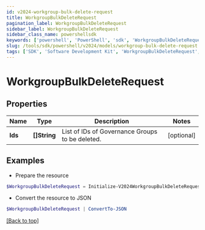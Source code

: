 ```yaml
---
id: v2024-workgroup-bulk-delete-request
title: WorkgroupBulkDeleteRequest
pagination_label: WorkgroupBulkDeleteRequest
sidebar_label: WorkgroupBulkDeleteRequest
sidebar_class_name: powershellsdk
keywords: ['powershell', 'PowerShell', 'sdk', 'WorkgroupBulkDeleteRequest', 'V2024WorkgroupBulkDeleteRequest'] 
slug: /tools/sdk/powershell/v2024/models/workgroup-bulk-delete-request
tags: ['SDK', 'Software Development Kit', 'WorkgroupBulkDeleteRequest', 'V2024WorkgroupBulkDeleteRequest']
---
```



# WorkgroupBulkDeleteRequest

## Properties

Name | Type | Description | Notes
------------ | ------------- | ------------- | -------------
**Ids** | **[]String** | List of IDs of Governance Groups to be deleted. | [optional] 

## Examples

- Prepare the resource
```powershell
$WorkgroupBulkDeleteRequest = Initialize-V2024WorkgroupBulkDeleteRequest  -Ids [567a697e-885b-495a-afc5-d55e1c23a302, c7b0f7b2-1e78-4063-b294-a555333dacd2]
```

- Convert the resource to JSON
```powershell
$WorkgroupBulkDeleteRequest | ConvertTo-JSON
```


[[Back to top]](#) 

